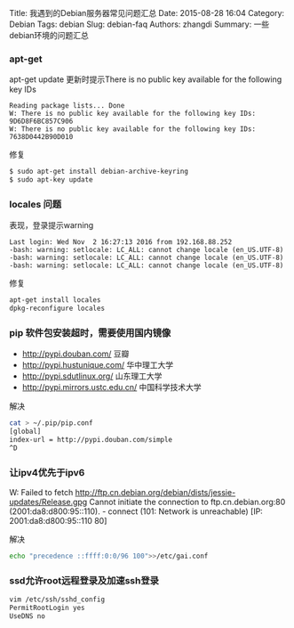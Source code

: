 Title: 我遇到的Debian服务器常见问题汇总
Date: 2015-08-28 16:04
Category: Debian
Tags: debian
Slug: debian-faq
Authors: zhangdi
Summary: 一些debian环境的问题汇总

### apt-get

apt-get update 更新时提示There is no public key available for the following key IDs
```
Reading package lists... Done
W: There is no public key available for the following key IDs:
9D6D8F6BC857C906
W: There is no public key available for the following key IDs:
7638D0442B90D010
```

修复
```bash
$ sudo apt-get install debian-archive-keyring
$ sudo apt-key update
```

### locales 问题

表现，登录提示warning
```
Last login: Wed Nov  2 16:27:13 2016 from 192.168.88.252
-bash: warning: setlocale: LC_ALL: cannot change locale (en_US.UTF-8)
-bash: warning: setlocale: LC_ALL: cannot change locale (en_US.UTF-8)
-bash: warning: setlocale: LC_ALL: cannot change locale (en_US.UTF-8)
```

修复
```bash
apt-get install locales
dpkg-reconfigure locales
```

### pip 软件包安装超时，需要使用国内镜像

* http://pypi.douban.com/  豆瓣
* http://pypi.hustunique.com/  华中理工大学
* http://pypi.sdutlinux.org/  山东理工大学
* http://pypi.mirrors.ustc.edu.cn/  中国科学技术大学

解决
```bash
cat > ~/.pip/pip.conf
[global]
index-url = http://pypi.douban.com/simple
^D
```

### 让ipv4优先于ipv6

W: Failed to fetch http://ftp.cn.debian.org/debian/dists/jessie-updates/Release.gpg  Cannot initiate the connection to ftp.cn.debian.org:80 (2001:da8:d800:95::110). - connect (101: Network is unreachable) [IP: 2001:da8:d800:95::110 80]

解决
```bash
echo "precedence ::ffff:0:0/96 100">>/etc/gai.conf
```

### ssd允许root远程登录及加速ssh登录

```bash
vim /etc/ssh/sshd_config
PermitRootLogin yes
UseDNS no
```
